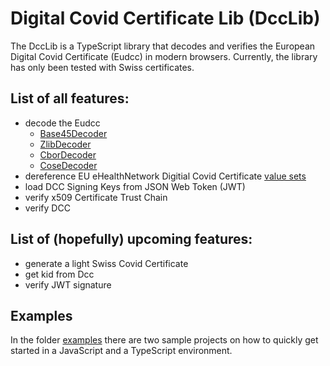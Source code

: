 # Digital Covid Certificate Lib (DccLib)
The DccLib is a TypeScript library that decodes and verifies the European Digital Covid Certificate (Eudcc) in modern browsers.
Currently, the library has only been tested with Swiss certificates.


## List of all features:

- decode the Eudcc 
    - [Base45Decoder](./src/decoder/Base45Decoder.ts)
    - [ZlibDecoder](./src/decoder/ZlibDecoder.ts)
    - [CborDecoder](./src/decoder/CborDecoder.ts)
    - [CoseDecoder](./src/decoder/CoseDecoder.ts)
- dereference EU eHealthNetwork Digitial Covid Certificate [value sets](https://github.com/ehn-dcc-development/ehn-dcc-valuesets)
- load DCC Signing Keys from JSON Web Token (JWT)
- verify x509 Certificate Trust Chain
- verify DCC 

## List of (hopefully) upcoming features:

- generate a light Swiss Covid Certificate
- get kid from Dcc
- verify JWT signature


## Examples
In the folder [examples]() there are two sample projects on how to quickly get started in a JavaScript 
 and a TypeScript environment.
